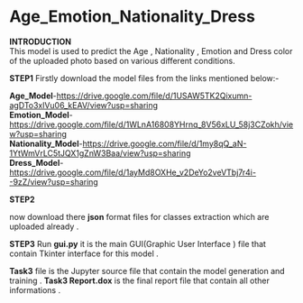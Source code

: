 # Age_Emotion_Nationality_Dress

**INTRODUCTION**     
This model is used to predict the Age , Nationality , Emotion and Dress color of the uploaded photo based on various different conditions. 

**STEP1**
Firstly download the model files  from the links mentioned below:-

**Age_Model**-https://drive.google.com/file/d/1USAW5TK2Qixumn-agDTo3xlVu06_kEAV/view?usp=sharing    
**Emotion_Model**-https://drive.google.com/file/d/1WLnA16808YHrnq_8V56xLU_58j3CZokh/view?usp=sharing      
**Nationality_Model**-https://drive.google.com/file/d/1my8qQ_aN-1YtWmVrLC5tJQX1gZnW3Baa/view?usp=sharing      
**Dress_Model**-https://drive.google.com/file/d/1ayMd8OXHe_v2DeYo2veVTbj7r4i--9zZ/view?usp=sharing

**STEP2**

now download there **json** format files for classes extraction which are uploaded already .

**STEP3**
Run **gui.py** it is the main GUI(Graphic User Interface ) file that contain Tkinter interface for this model .


**Task3** file is the Jupyter source file that contain the model generation and training .
**Task3 Report.dox** is the final report file that contain all other informations .  
